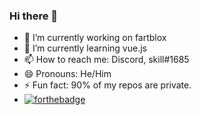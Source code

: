 ### Hi there 👋
- 🔭 I’m currently working on fartblox
- 🌱 I’m currently learning vue.js
- 📫 How to reach me: Discord, skill#1685
- 😄 Pronouns: He/Him
- ⚡ Fun fact: 90% of my repos are private.
- [![forthebadge](https://forthebadge.com/images/badges/oooo-kill-em.svg)](https://forthebadge.com)

<!--
**ProjecterN1N3/ProjecterN1N3** is a ✨ _special_ ✨ repository because its `README.md` (this file) appears on your GitHub profile.

Here are some ideas to get you started:

- 🔭 I’m currently working on ...
- 🌱 I’m currently learning ...
- 👯 I’m looking to collaborate on ...
- 🤔 I’m looking for help with ...
- 💬 Ask me about ...
- 📫 How to reach me: ...
- 😄 Pronouns: ...
- ⚡ Fun fact: ...
-->
